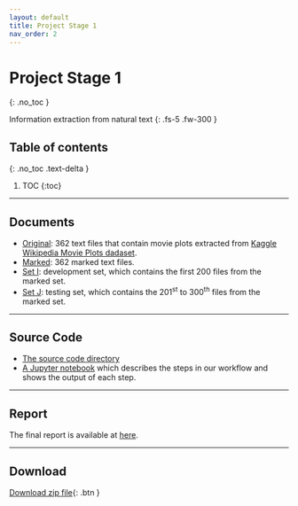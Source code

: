 ```yaml
---
layout: default
title: Project Stage 1
nav_order: 2
---
```


# Project Stage 1
{: .no_toc }

Information extraction from natural text
{: .fs-5 .fw-300 }

## Table of contents
{: .no_toc .text-delta }

1. TOC
{:toc}

---

## Documents

- [Original](https://github.com/chen-xanadu/cs839-website/tree/master/stage1/documents/original): 362 text files that contain movie plots extracted from [Kaggle Wikipedia Movie Plots dadaset](https://www.kaggle.com/jrobischon/wikipedia-movie-plots).
- [Marked](https://github.com/chen-xanadu/cs839-website/tree/master/stage1/documents/marked): 362 marked text files.
- [Set I](https://github.com/chen-xanadu/cs839-website/tree/master/stage1/documents/set_I): development set, which contains the first 200 files from the marked set.
- [Set J](https://github.com/chen-xanadu/cs839-website/tree/master/stage1/documents/set_J): testing set, which contains the 201<sup>st</sup> to 300<sup>th</sup> files from the marked set.

--- 

## Source Code

- [The source code directory](https://github.com/chen-xanadu/cs839-website/tree/master/stage1/src)
- [A Jupyter notebook](https://nbviewer.jupyter.org/github/chen-xanadu/cs839-website/blob/master/stage1/src/stage1.ipynb) which describes the steps in our workflow and shows the output of each step.

---

## Report

The final report is available at [here](https://github.com/chen-xanadu/cs839-website/blob/master/stage1/stage1_report.pdf).

---

## Download

[Download zip file](https://github.com/chen-xanadu/cs839-website/raw/master/stage1/stage1.zip){: .btn } 
